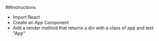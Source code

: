##Instructions

- Import React
- Create an App Component
- Add a render method that returns a div with a class of app and text "App"
